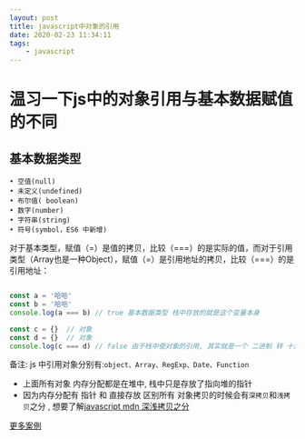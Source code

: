 ```yaml
---
layout: post
title: javascript中对象的引用
date: 2020-02-23 11:34:11
tags:
    - javascript
---
```


# 温习一下js中的对象引用与基本数据赋值的不同

## 基本数据类型
```
• 空值(null)
• 未定义(undefined)
• 布尔值( boolean)
• 数字(number)
• 字符串(string)
• 符号(symbol，ES6 中新增)
```

对于基本类型，赋值（=）是值的拷贝，比较（===）的是实际的值，而对于引用类型（Array也是一种Object），赋值（=）是引用地址的拷贝，比较（===）的是引用地址：


```javascript

const a = '哈哈'
const b = '哈哈'
console.log(a === b) // true 基本数据类型 栈中存放的就是这个变量本身

const c = {}  // 对象
const d = {}  // 对象
console.log(c === d) // false 由于栈中使对象的引用, 其实就是一个 二进制 转 十六进制 的堆内存地址 , c和d分别指向不同的堆地址所以不同(就是一个不同的指针) 其中在 golang 中又指针的概念理解这个还是很容易的 .
```

备注:
js 中引用对象分别有:`object、Array、RegExp、Date、Function`

- 上面所有对象 内存分配都是在堆中, 栈中只是存放了指向堆的指针
- 因为内存分配有 指针 和 直接存放 区别所有 对象拷贝的时候会有`深拷贝`和`浅拷贝`之分 ,  想要了解[javascript mdn 深浅拷贝之分](https://developer.mozilla.org/zh-CN/docs/Web/JavaScript/Reference/Global_Objects/Object/assign)

[更多案例](https://segmentfault.com/a/1190000014724227)
